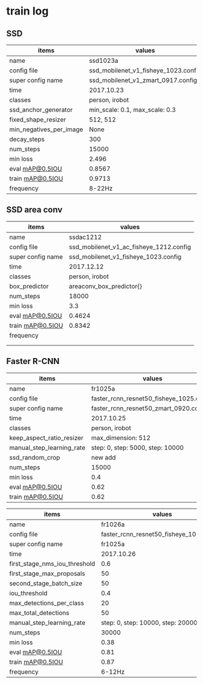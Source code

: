 # train log

## SSD

| items                   | values                               |
| ----------------------- | ------------------------------------ |
| name                    | ssd1023a                             |
| config file             | ssd_mobilenet_v1_fisheye_1023.config |
| super config name       | ssd_mobilenet_v1_zmart_0917.config   |
| time                    | 2017.10.23                           |
| classes                 | person, irobot                       |
| ssd_anchor_generator    | min_scale: 0.1, max_scale: 0.3       |
| fixed_shape_resizer     | 512, 512                             |
| min_negatives_per_image | None                                 |
| decay_steps             | 300                                  |
| num_steps               | 15000                                |
| min loss                | 2.496                                |
| eval mAP@0.5IOU         | 0.8567                               |
| train mAP@0.5IOU        | 0.9713                               |
| frequency               | 8-22Hz                               |

## SSD area conv

| items             | values                                  |
| ----------------- | --------------------------------------- |
| name              | ssdac1212                               |
| config file       | ssd_mobilenet_v1_ac_fisheye_1212.config |
| super config name | ssd_mobilenet_v1_fisheye_1023.config    |
| time              | 2017.12.12                              |
| classes           | person, irobot                          |
| box_predictor     | areaconv_box_predictor{}                |
| num_steps         | 18000                                   |
| min loss          | 3.3                                     |
| eval mAP@0.5IOU   | 0.4624                                  |
| train mAP@0.5IOU  | 0.8342                                  |
| frequency         |                                         |
|                   |                                         |
|                   |                                         |

## Faster R-CNN

| items                     | values                                   |
| ------------------------- | ---------------------------------------- |
| name                      | fr1025a                                  |
| config file               | faster_rcnn_resnet50_fisheye_1025.config |
| super config name         | faster_rcnn_resnet50_zmart_0920.config   |
| time                      | 2017.10.25                               |
| classes                   | person, irobot                           |
| keep_aspect_ratio_resizer | max_dimension: 512                       |
| manual_step_learning_rate | step: 0, step: 5000, step: 10000         |
| ssd_random_crop           | new add                                  |
| num_steps                 | 15000                                    |
| min loss                  | 0.4                                      |
| eval mAP@0.5IOU           | 0.62                                     |
| train mAP@0.5IOU          | 0.62                                     |



| items                         | values                                   |
| ----------------------------- | ---------------------------------------- |
| name                          | fr1026a                                  |
| config file                   | faster_rcnn_resnet50_fisheye_1025.config |
| super config name             | fr1025a                                  |
| time                          | 2017.10.26                               |
| first_stage_nms_iou_threshold | 0.6                                      |
| first_stage_max_proposals     | 50                                       |
| second_stage_batch_size       | 50                                       |
| iou_threshold                 | 0.4                                      |
| max_detections_per_class      | 20                                       |
| max_total_detections          | 50                                       |
| manual_step_learning_rate     | step: 0, step: 10000, step: 20000        |
| num_steps                     | 30000                                    |
| min loss                      | 0.38                                     |
| eval mAP@0.5IOU               | 0.81                                     |
| train mAP@0.5IOU              | 0.87                                     |
| frequency                     | 6-12Hz                                   |




